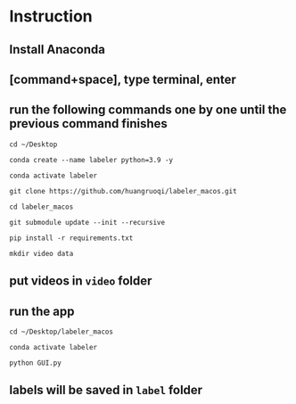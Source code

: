 # Instruction
## Install Anaconda
## [command+space], type terminal, enter
## run the following commands one by one until the previous command finishes
```
cd ~/Desktop
```
```
conda create --name labeler python=3.9 -y
```
```
conda activate labeler
```
```
git clone https://github.com/huangruoqi/labeler_macos.git
```
```
cd labeler_macos
```
```
git submodule update --init --recursive
```
```
pip install -r requirements.txt
```
```
mkdir video data
```

## put videos in `video` folder
## run the app
```
cd ~/Desktop/labeler_macos
```
```
conda activate labeler
```
```
python GUI.py
```
## labels will be saved in `label` folder
